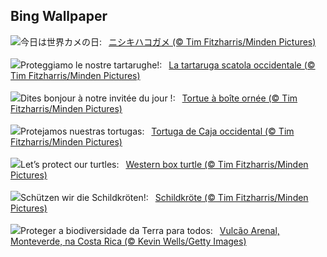 ## Bing Wallpaper
![](https://www.bing.com/th?id=OHR.WesternBoxTurtle_JA-JP1310734552_UHD.jpg&w=1000)今日は世界カメの日:&nbsp;&ensp;[ニシキハコガメ (© Tim Fitzharris/Minden Pictures)](https://www.bing.com/th?id=OHR.WesternBoxTurtle_JA-JP1310734552_UHD.jpg)
<br><br/>
![](https://www.bing.com/th?id=OHR.WesternBoxTurtle_IT-IT1413333123_UHD.jpg&w=1000)Proteggiamo le nostre tartarughe!:&nbsp;&ensp;[La tartaruga scatola occidentale  (© Tim Fitzharris/Minden Pictures)](https://www.bing.com/th?id=OHR.WesternBoxTurtle_IT-IT1413333123_UHD.jpg)
<br><br/>
![](https://www.bing.com/th?id=OHR.WesternBoxTurtle_FR-FR2003044235_UHD.jpg&w=1000)Dites bonjour à notre invitée du jour !:&nbsp;&ensp;[Tortue à boîte ornée (© Tim Fitzharris/Minden Pictures)](https://www.bing.com/th?id=OHR.WesternBoxTurtle_FR-FR2003044235_UHD.jpg)
<br><br/>
![](https://www.bing.com/th?id=OHR.WesternBoxTurtle_ES-ES0948780387_UHD.jpg&w=1000)Protejamos nuestras tortugas:&nbsp;&ensp;[Tortuga de Caja occidental (© Tim Fitzharris/Minden Pictures)](https://www.bing.com/th?id=OHR.WesternBoxTurtle_ES-ES0948780387_UHD.jpg)
<br><br/>
![](https://www.bing.com/th?id=OHR.WesternBoxTurtle_EN-GB7102181609_UHD.jpg&w=1000)Let’s protect our turtles:&nbsp;&ensp;[Western box turtle (© Tim Fitzharris/Minden Pictures)](https://www.bing.com/th?id=OHR.WesternBoxTurtle_EN-GB7102181609_UHD.jpg)
<br><br/>
![](https://www.bing.com/th?id=OHR.WesternBoxTurtle_DE-DE2199819764_UHD.jpg&w=1000)Schützen wir die Schildkröten!:&nbsp;&ensp;[Schildkröte (© Tim Fitzharris/Minden Pictures)](https://www.bing.com/th?id=OHR.WesternBoxTurtle_DE-DE2199819764_UHD.jpg)
<br><br/>
![](https://www.bing.com/th?id=OHR.BiodiverseCostaRica_PT-BR5409439931_UHD.jpg&w=1000)Proteger a biodiversidade da Terra para todos:&nbsp;&ensp;[Vulcão Arenal, Monteverde, na Costa Rica (© Kevin Wells/Getty Images)](https://www.bing.com/th?id=OHR.BiodiverseCostaRica_PT-BR5409439931_UHD.jpg)
<br><br/>
